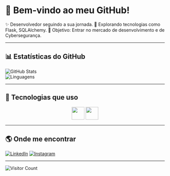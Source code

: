 # 👾 Bem-vindo ao meu GitHub!  

✨ Desenvolvedor seguindo a sua jornada.
🚀 Explorando tecnologias como Flask, SQLAlchemy.
🎯 Objetivo: Entrar no mercado de desenvolvimento e de Cybersegurança.

---

## 📊 Estatísticas do GitHub
![GitHub Stats](https://github-readme-stats.vercel.app/api?username=DuduOliveira3121&how_icons=true&theme=dracula)  
![Linguagens](https://github-readme-stats.vercel.app/api/top-langs/?username=DuduOliveira3121&layout=compact&theme=dracula)

---

## 🚀 Tecnologias que uso
<p align="center">
  <img src="https://cdn.jsdelivr.net/gh/devicons/devicon/icons/python/python-original.svg" width="40"/>
  <img src="https://cdn.jsdelivr.net/gh/devicons/devicon/icons/linux/linux-original.svg" width="40"/>
  <!-- adicione mais ícones conforme seu gosto -->
</p>

---

## 🌎 Onde me encontrar
[![LinkedIn](https://img.shields.io/badge/LinkedIn-000?style=for-the-badge&logo=linkedin&logoColor=0E76A8)](https://www.linkedin.com/in/eduardo-oliveira-050908300)
[![Instagram](https://img.shields.io/badge/Instagram-000?style=for-the-badge&logo=instagram&logoColor=E4405F)](https://www.instagram.com/duduoliveira3103/)

---

![Visitor Count](https://komarev.com/ghpvc/?username=DuduOliveira3121&color=red)

